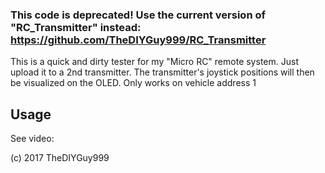 ### This code is deprecated! Use the current version of "RC_Transmitter" instead: https://github.com/TheDIYGuy999/RC_Transmitter

This is a quick and dirty tester for my "Micro RC" remote system. Just upload it to a 2nd transmitter. The transmitter's joystick positions will then be visualized on the OLED. Only works on vehicle address 1

## Usage

See video:

(c) 2017 TheDIYGuy999
